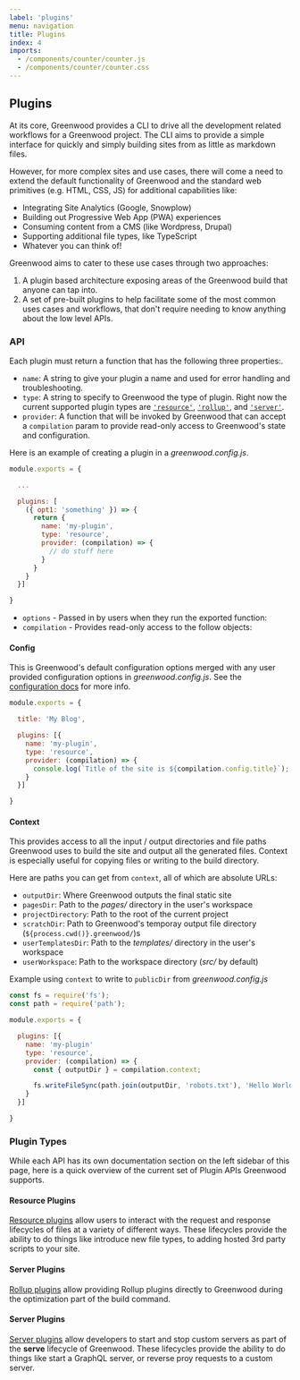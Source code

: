 ```yaml
---
label: 'plugins'
menu: navigation
title: Plugins
index: 4
imports:
  - /components/counter/counter.js
  - /components/counter/counter.css
---
```


## Plugins

<x-counter></x-counter>

At its core, Greenwood provides a CLI to drive all the development related workflows for a Greenwood project.  The CLI aims to provide a simple interface for quickly and simply building sites from as little as markdown files.

However, for more complex sites and use cases, there will come a need to extend the default functionality of Greenwood and the standard web primitives (e.g. HTML, CSS, JS) for additional capabilities like:
- Integrating Site Analytics (Google, Snowplow)
- Building out Progressive Web App (PWA) experiences
- Consuming content from a CMS (like Wordpress, Drupal)
- Supporting additional file types, like TypeScript
- Whatever you can think of!

Greenwood aims to cater to these use cases through two approaches:
1. A plugin based architecture exposing areas of the Greenwood build that anyone can tap into.
1. A set of pre-built plugins to help facilitate some of the most common uses cases and workflows, that don't require needing to know anything about the low level APIs.


### API
Each plugin must return a function that has the following three properties:.
- `name`: A string to give your plugin a name and used for error handling and troubleshooting.
- `type`: A string to specify to Greenwood the type of plugin.  Right now the current supported plugin types are [`'resource'`](/plugins/resource/), [`'rollup'`](/plugins/rollup/), and [`'server'`](/plugins/server/).
- `provider`: A function that will be invoked by Greenwood that can accept a `compilation` param to provide read-only access to Greenwood's state and configuration.

Here is an example of creating a plugin in a _greenwood.config.js_.
```javascript
module.exports = {

  ...

  plugins: [
    ({ opt1: 'something' }) => {
      return {
        name: 'my-plugin',
        type: 'resource',
        provider: (compilation) => {
          // do stuff here
        }
      }
    }
  }]

}
```
- `options` - Passed in by users when they run the exported function:
- `compilation` - Provides read-only access to the follow objects:

#### Config
This is Greenwood's default configuration options merged with any user provided configuration options in _greenwood.config.js_.  See the [configuration docs](/docs/configuration/) for more info.

```javascript
module.exports = {

  title: 'My Blog',

  plugins: [{
    name: 'my-plugin',
    type: 'resource',
    provider: (compilation) => {
      console.log(`Title of the site is ${compilation.config.title}`);  // My Blog
    }
  }]

}
```

#### Context
This provides access to all the input / output directories and file paths Greenwood uses to build the site and output all the generated files.  Context is especially useful for copying files or writing to the build directory.

Here are paths you can get from `context`, all of which are absolute URLs:

- `outputDir`: Where Greenwood outputs the final static site
- `pagesDir`: Path to the _pages/_ directory in the user's workspace
- `projectDirectory`: Path to the root of the current project
- `scratchDir`: Path to Greenwood's temporay output file directory (`${process.cwd()}.greenwood/`)s
- `userTemplatesDir`: Path to the _templates/_ directory in the user's workspace
- `userWorkspace`: Path to the workspace directory (_src/_ by default)


Example using `context` to write to `publicDir` from _greenwood.config.js_
```javascript
const fs = require('fs');
const path = require('path');

module.exports = {

  plugins: [{
    name: 'my-plugin'
    type: 'resource',
    provider: (compilation) => {
      const { outputDir } = compilation.context;

      fs.writeFileSync(path.join(outputDir, 'robots.txt'), 'Hello World!');
    }
  }]

}
```

### Plugin Types
While each API has its own documentation section on the left sidebar of this page, here is a quick overview of the current set of Plugin APIs Greenwood supports.

#### Resource Plugins
[Resource plugins](/plugins/resource/) allow users to interact with the request and response lifecycles of files at a variety of different ways.  These lifecycles provide the ability to do things like introduce new file types, to adding hosted 3rd party scripts to your site.

#### Server Plugins
[Rollup plugins](/plugins/rollup/) allow providing Rollup plugins directly to Greenwood during the optimization part of the build command.

#### Server Plugins
[Server plugins](/plugins/server/) allow developers to start and stop custom servers as part of the **serve** lifecycle of Greenwood.  These lifecycles provide the ability to do things like start a GraphQL server, or reverse proy requests to a custom server.